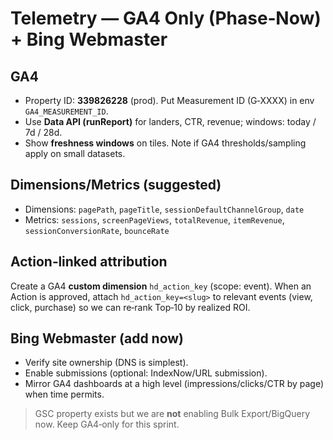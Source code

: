 # Telemetry — GA4 Only (Phase‑Now) + Bing Webmaster

## GA4
- Property ID: **339826228** (prod). Put Measurement ID (G‑XXXX) in env `GA4_MEASUREMENT_ID`.
- Use **Data API (runReport)** for landers, CTR, revenue; windows: today / 7d / 28d.
- Show **freshness windows** on tiles. Note if GA4 thresholds/sampling apply on small datasets.

## Dimensions/Metrics (suggested)
- Dimensions: `pagePath`, `pageTitle`, `sessionDefaultChannelGroup`, `date`
- Metrics: `sessions`, `screenPageViews`, `totalRevenue`, `itemRevenue`, `sessionConversionRate`, `bounceRate`

## Action‑linked attribution
Create a GA4 **custom dimension** `hd_action_key` (scope: event). When an Action is approved,
attach `hd_action_key=<slug>` to relevant events (view, click, purchase) so we can re‑rank Top‑10 by realized ROI.

## Bing Webmaster (add now)
- Verify site ownership (DNS is simplest).  
- Enable submissions (optional: IndexNow/URL submission).  
- Mirror GA4 dashboards at a high level (impressions/clicks/CTR by page) when time permits.

> GSC property exists but we are **not** enabling Bulk Export/BigQuery now. Keep GA4‑only for this sprint.
